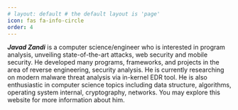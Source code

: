 ```yaml
---
# layout: default # the default layout is 'page'
icon: fas fa-info-circle
order: 4
---
```


**_Javad Zandi_** is a computer science/engineer who is interested in program analysis, unveiling state-of-the-art attacks, web security and mobile security. He developed many programs, frameworks, and projects in the area of reverse engineering, security analysis. He is currently researching on modern malware threat analysis via in-kernel EDR tool. He is also enthusiastic in computer science topics including data structure, algorithms, operating system internal, cryptography, networks. You may explore this website for more information about him.